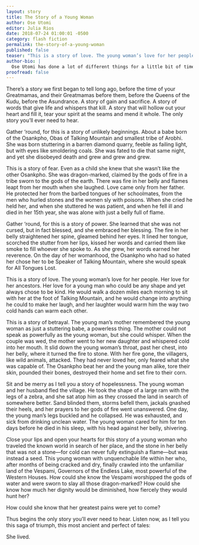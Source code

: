 ```yaml
---
layout: story
title: The Story of a Young Woman
author: Ose Utomi
editor: Julia Rios
date: 2018-07-24 01:00:01 -0500
category: flash fiction
permalink: the-story-of-a-young-woman
published: false
teaser: "This is a story of love. The young woman’s love for her people. Her love for her ancestors."
author-bio: |
  Ose Utomi has done a lot of different things for a little bit of time, but writing is his constant. When he's not indulging his restlessness by traveling about, he's being an amateur kickboxer or doing karaoke—with or without a backing track.
proofread: false
---
```


There’s a story we first began to tell long ago, before the time of your Greatmamas, and their Greatmamas before them, before the Queens of the Kudu, before the Asundrance. A story of gain and sacrifice. A story of words that give life and whispers that kill. A story that will hollow out your heart and fill it, tear your spirit at the seams and mend it whole. The only story you’ll ever need to hear.
Gather ‘round, for this is a story of unlikely beginnings. About a babe born of the Osankpho, Obas of Talking Mountain and smallest tribe of Arobhi. She was born stuttering in a barren diamond quarry, feeble as failing light, but with eyes like smoldering coals. She was fated to die that same night, and yet she disobeyed death and grew and grew and grew.
This is a story of fear. Even as a child she knew that she wasn’t like the other Osankpho. She was dragon-marked, claimed by the gods of fire in a tribe sworn to the gods of the earth. There was fire in her belly and flames leapt from her mouth when she laughed. Love came only from her father. He protected her from the barbed tongues of her schoolmates, from the men who hurled stones and the women sly with poisons. When she cried he held her, and when she stuttered he was patient, and when he fell ill and died in her 15th year, she was alone with just a belly full of flame.
Gather ‘round, for this is a story of power. She learned that she was not cursed, but in fact blessed, and she embraced her blessing. The fire in her belly straightened her spine, gleamed behind her eyes. It lined her tongue, scorched the stutter from her lips, kissed her words and carried them like smoke to fill whoever she spoke to. As she grew, her words earned her reverence. On the day of her womanhood, the Osankpho who had so hated her chose her to be Speaker of Talking Mountain, where she would speak for All Tongues Lost.
This is a story of love. The young woman’s love for her people. Her love for her ancestors. Her love for a young man who could be any shape and yet always chose to be kind. He would walk a dozen miles each morning to sit with her at the foot of Talking Mountain, and he would change into anything he could to make her laugh, and her laughter would warm him the way two cold hands can warm each other.
 This is a story of betrayal. The young man’s mother remembered the young woman as just a stuttering babe, a powerless thing. The mother could not speak as powerfully as the young woman, but she could whisper. When the couple was wed, the mother went to her new daughter and whispered cold into her mouth. It slid down the young woman’s throat, past her chest, into her belly, where it turned the fire to stone. With her fire gone, the villagers, like wild animals, attacked. They had never loved her, only feared what she was capable of. The Osankpho beat her and the young man alike, tore their skin, pounded their bones, destroyed their home and set fire to their corn.
Sit and be merry as I tell you a story of hopelessness. The young woman and her husband fled the village. He took the shape of a large ram with the legs of a zebra, and she sat atop him as they crossed the land in search of somewhere better. Sand blinded them, storms befell them, jackals gnashed their heels, and her prayers to her gods of fire went unanswered. One day, the young man’s legs buckled and he collapsed. He was exhausted, and sick from drinking unclean water. The young woman cared for him for ten days before he died in his sleep, with his head against her belly, shivering.	
Close your lips and open your hearts for this story of a young woman who traveled the known world in search of her place, and the stone in her belly that was not a stone—for cold can never fully extinguish a flame—but was instead a seed. This young woman with unquenchable life within her who, after months of being cracked and dry, finally crawled into the unfamiliar land of the Vespami, Governors of the Endless Lake, most powerful of the Western Houses. How could she know the Vespami worshipped the gods of water and were sworn to slay all those dragon-marked? How could she know how much her dignity would be diminished, how fiercely they would hunt her? 	
How could she know that her greatest pains were yet to come?	
Thus begins the only story you’ll ever need to hear. Listen now, as I tell you this saga of triumph, this most ancient and perfect of tales:	
She lived.